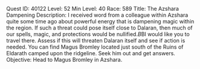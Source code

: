 Quest ID: 40122
Level: 52
Min Level: 40
Race: 589
Title: The Azshara Dampening
Description: I received word from a colleague within Azshara quite some time ago about powerful energy that is dampening magic within the region. If such a threat could pose itself close to Dalaran, then much of our spells, magic, and protections would be nullified.$B$BI would like you to travel there. Assess if this will threaten Dalaran itself and see if action is needed. You can find Magus Bromley located just south of the Ruins of Eldarath camped upon the ridgeline. Seek him out and get answers.
Objective: Head to Magus Bromley in Azshara.
